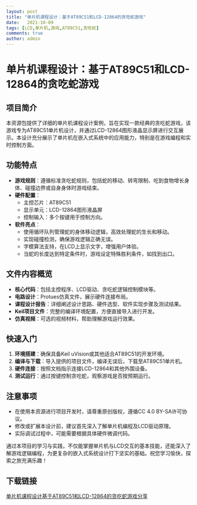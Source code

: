 ```yaml
---
layout: post
title: "单片机课程设计：基于AT89C51和LCD-12864的贪吃蛇游戏"
date:   2021-10-09
tags: [LCD,单片机,游戏,AT89C51,贪吃蛇]
comments: true
author: admin
---
```

# 单片机课程设计：基于AT89C51和LCD-12864的贪吃蛇游戏

## 项目简介

本资源包提供了详细的单片机课程设计案例，旨在实现一款经典的贪吃蛇游戏，该游戏专为AT89C51单片机设计，并通过LCD-12864图形液晶显示屏进行交互展示。本设计充分展示了单片机在嵌入式系统中的应用能力，特别是在游戏编程和实时控制方面。

## 功能特点

- **游戏规则**：遵循标准贪吃蛇规则，包括蛇的移动、转弯限制、吃到食物增长身体、碰撞边界或自身身体时游戏结束。
- **硬件配置**：
  - 主控芯片：AT89C51
  - 显示单元：LCD-12864图形液晶屏
  - 控制输入：多个按键用于控制方向。
- **软件亮点**：
  - 使用循环队列管理蛇的身体移动逻辑，高效处理蛇的生长和移动。
  - 实现碰撞检测，确保游戏逻辑正确无误。
  - 字模算法支持，在LCD上显示文字，增强用户体验。
  - 当蛇的长度达到特定条件时，游戏设定特殊胜利条件，如找到出口。

## 文件内容概览

- **核心代码**：包括主控程序、LCD驱动、贪吃蛇逻辑控制模块等。
- **电路设计**：Protues仿真文件，展示硬件连接布局。
- **课程设计报告**：详细阐述设计思路、硬件选型、软件实现步骤及测试结果。
- **Keil项目文件**：完整的编译环境配置，方便直接导入进行开发。
- **仿真视频**：可选的视频材料，帮助理解游戏运行效果。

## 快速入门

1. **环境搭建**：确保具备Keil uVision或其他适合AT89C51的开发环境。
2. **编译与下载**：导入提供的项目文件，编译无误后，下载至AT89C51单片机。
3. **硬件连接**：按照文档指示连接LCD-12864和其他外围设备。
4. **测试运行**：通过按键控制贪吃蛇，观察游戏是否按预期运行。

## 注意事项

- 在使用本资源进行项目开发时，请尊重原创版权，遵循CC 4.0 BY-SA许可协议。
- 修改或扩展本设计前，建议首先深入了解单片机编程及LCD驱动原理。
- 实际调试过程中，可能需要根据具体硬件微调代码。

通过本项目的学习与实践，不仅能掌握单片机与LCD交互的基本技能，还能深入了解游戏逻辑编程，为更复杂的嵌入式系统设计打下坚实的基础。祝您学习愉快，探索之旅充满乐趣！

## 下载链接

[单片机课程设计基于AT89C51和LCD-12864的贪吃蛇游戏分享](https://pan.quark.cn/s/0948bf6183b2)